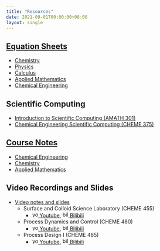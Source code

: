 ```yaml
---
title: "Resources"
date: 2021-09-01T00:00:00+08:00
layout: single
---
```


## [Equation Sheets](https://equation-sheets.netlify.app/)

- [Chemistry](https://equation-sheets.netlify.app/#chemistry)
- [Physics](https://equation-sheets.netlify.app/#physics)
- [Calculus](https://equation-sheets.netlify.app/#calculus)
- [Applied Mathematics](https://equation-sheets.netlify.app/#applied-mathematics)
- [Chemical Engineering](https://equation-sheets.netlify.app/#chemical-engineering)

## Scientific Computing

- [Introduction to Scientific Computing (AMATH 301)](https://intro-sci-computing.netlify.app/)
- [Chemical Engineering Scientific Computing (CHEME 375)](https://cheme-sci-computing.netlify.app/)

## [Course Notes](https://github.com/tengjuilin/course-notes)

- [Chemical Engineering](https://github.com/tengjuilin/course-notes#chemical-engineering)
- [Chemistry](https://github.com/tengjuilin/course-notes#chemistry)
- [Applied Mathematics](https://github.com/tengjuilin/course-notes#applied-mathematics)

## Video Recordings and Slides

- [Video notes and slides](https://github.com/tengjuilin/video-notes)
  - Surface and Colloid Science Laboratory (CHEME 455)
    - [<img src="https://simpleicons.org/icons/youtube.svg" width=16 alt="youtube"> Youtube](https://www.youtube.com/playlist?list=PLtDRUga2Hhfa011Wk9wRXlOUhHGArBlFF), [<img src="https://simpleicons.org/icons/bilibili.svg" width=16 alt="bilibili"> Bilibili](https://space.bilibili.com/301350381/channel/seriesdetail?sid=3144484)
  - Process Dynamics and Control (CHEME 480)
    - [<img src="https://simpleicons.org/icons/youtube.svg" width=16 alt="youtube"> Youtube](https://www.youtube.com/playlist?list=PLtDRUga2HhfYC-T90rnDHy7ENZ45K6eEP), [<img src="https://simpleicons.org/icons/bilibili.svg" width=16 alt="bilibili"> Bilibili](https://space.bilibili.com/301350381/channel/seriesdetail?sid=3016354)
  - Process Design I (CHEME 485)
    - [<img src="https://simpleicons.org/icons/youtube.svg" width=16 alt="youtube"> Youtube](https://www.youtube.com/playlist?list=PLtDRUga2HhfY8fj_xtHBQUr2ZfxcrR4l8), [<img src="https://simpleicons.org/icons/bilibili.svg" width=16 alt="bilibili"> Bilibili](https://space.bilibili.com/301350381/channel/seriesdetail?sid=3035906)
